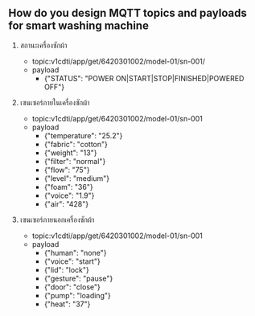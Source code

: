 ## How do you design MQTT topics and payloads for smart washing machine

1. สถานะเครื่องซักผ้า
    - topic:v1cdti/app/get/6420301002/model-01/sn-001/
    - payload
        - {"STATUS": "POWER ON|START|STOP|FINISHED|POWERED OFF"}

1. เซนเซอร์ภายในเครื่องซักผ้า
    - topic:v1cdti/app/get/6420301002/model-01/sn-001
    - payload
        - {"temperature": "25.2"}
        - {"fabric": "cotton"}
        - {"weight": "13"}
        - {"filter": "normal"}
        - {"flow": "75"}
        - {"level": "medium"}
        - {"foam": "36"}
        - {"voice": "1.9"}
        - {"air": "428"}
        

 1. เซนเซอร์ภายนอกเครื่องซักผ้า
    - topic:v1cdti/app/get/6420301002/model-01/sn-001
    - payload
        - {"human": "none"}
        - {"voice": "start"}
        - {"lid": "lock"}
        - {"gesture": "pause"}
        - {"door": "close"}
        - {"pump": "loading"}
        - {"heat": "37"}



